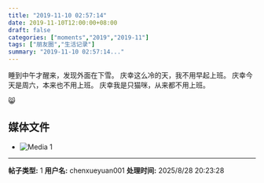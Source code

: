```yaml
---
title: "2019-11-10 02:57:14"
date: 2019-11-10T12:00:00+08:00
draft: false
categories: ["moments","2019","2019-11"]
tags: ["朋友圈","生活记录"]
summary: "2019-11-10 02:57:14..."
---
```


睡到中午才醒来，发现外面在下雪。
庆幸这么冷的天，我不用早起上班。
庆幸今天是周六，本来也不用上班。
庆幸我是只猫咪，从来都不用上班。

😸

## 媒体文件

- ![Media 1](/Moments/photos/2019-11-10/201911100257140.jpg)

---

**帖子类型:** 1
**用户名:** chenxueyuan001
**处理时间:** 2025/8/28 20:23:28